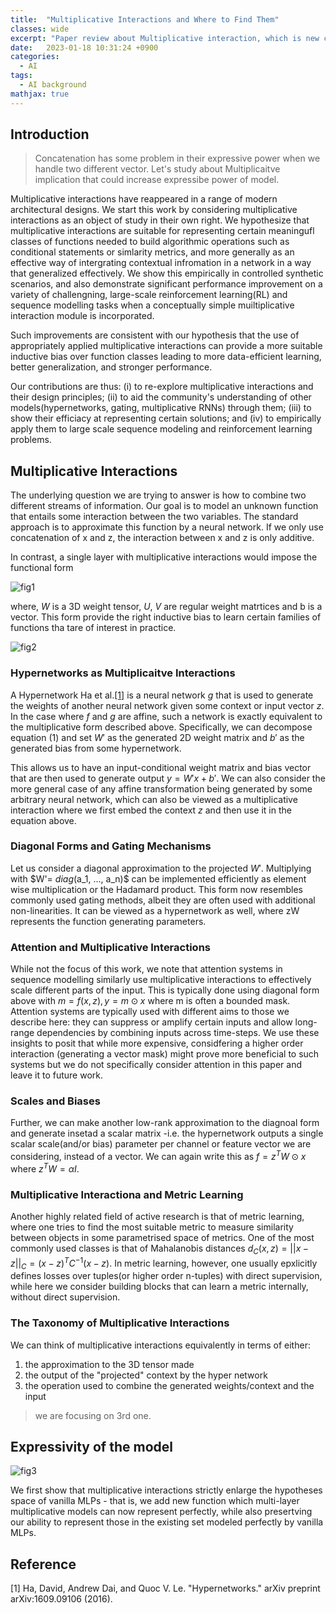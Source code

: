 ```yaml
---
title:  "Multiplicative Interactions and Where to Find Them"
classes: wide
excerpt: "Paper review about Multiplicative interaction, which is new concept for fusing representation"
date:   2023-01-18 10:31:24 +0900
categories: 
  - AI
tags:
  - AI background
mathjax: true
---
```


## Introduction

> Concatenation has some problem in their expressive power when we handle two different vector. Let's study about Multiplicaitve implication that could increase expressibe power of model. 

Multiplicative interactions have reappeared in a range of modern architectural designs. We start this work by considering multiplicative interactions as an object of study in their own right. We hypothesize that multiplicative interactions are suitable for representing certain meaningufl classes of functions needed to build algorithmic operations such as conditional statements or simlarity metrics, and more generally as an effective way of intergrating contextual infromation in a network in a way that generalized effectively. We show this empirically in controlled synthetic scenarios, and also demonstrate significant performance improvement on a variety of challengning, large-scale reinforcement learning(RL) and sequence modelling tasks when a conceptually simple muiltiplicative interaction module is incorporated. 

Such improvements are consistent with our hypothesis that  the use of appropriately applied multiplicative interactions can provide a more suitable inductive bias over function classes leading to more data-efficient learning, better generalization, and stronger performance. 

Our contributions are thus: (i) to re-explore multiplicative interactions and their design principles; (ii) to aid the community's understanding of other models(hypernetworks, gating, multiplicative RNNs) through them; (iii) to show their efficiacy at representing certain solutions; and (iv) to empirically apply them to large scale sequence modeling and reinforcement learning problems. 

## Multiplicative Interactions
The underlying question we are trying to answer is how to combine two different streams of information. Our goal is to model an unknown function that entails some interaction between the two variables. The standard approach is to approximate this function by a neural network. If we only use concatenation of x and z, the interaction between x and z is only additive. 

In contrast, a single layer with multiplicative interactions would impose the functional form 

![fig1](https://jasonkim8652.github.io/assets/images/MI_1.png)

where, $W$ is a 3D weight tensor, $U$, $V$ are regular weight matrtices and b is a vector. This form provide the right inductive bias to learn certain families of functions tha tare of interest in practice. 

![fig2](https://jasonkim8652.github.io/assets/images/MI_2.png)

### Hypernetworks as Multiplicaitve Interactions
A Hypernetwork Ha et al.[[1]](https://arxiv.org/abs/1609.09106) is a neural network $g$ that is used to generate the weights of another neural network given some context or input vector $z$. In the case where $f$ and $g$ are affine, such a network is exactly equivalent to the multiplicative form described above. Specifically, we can decompose equation (1) and set $W'$ as the generated 2D weight matrix and $b'$ as the generated bias from some hypernetwork. 

This allows us to have an input-conditional weight matrix and bias vector that are then used to generate output $y = W'x + b'$. We can also consider the more general case of any affine transformation being generated by some arbitrary neural network, which can also be viewed as a multiplicative interaction where we first embed the context $z$ and then use it in the equation above. 

### Diagonal Forms and Gating Mechanisms
Let us consider a diagonal approximation to the projected $W'$. Multiplying with $W'= $diag$(a_1, ..., a_n)$ can be implemented efficiently as element wise multiplication or the Hadamard product. This form now resembles commonly used gating methods, albeit they are often used with additional non-linearities. It can be viewed as a hypernetwork as well, where zW represents the function generating parameters. 

### Attention and Multiplicative Interactions
While not the focus of this work, we note that attention systems in sequence modelling similarly use multiplicative interactions to effectively scale different parts of the input. This is typically done using diagonal form above with $m = f(x,z), y = m \odot x$ where m is often a bounded mask. Attention systems are typically used with different aims to those we describe here: they can suppress or amplify certain inputs and allow long-range dependencies by combining inputs across time-steps. We use these insights to posit that while more expensive, considfering a higher order interaction (generating a vector mask) might prove more beneficial to such systems but we do not specifically consider attention in this paper and leave it to future work. 

### Scales and Biases
Further, we can make another low-rank approximation to the diagnoal form and generate insetad a scalar matrix -i.e. the hypernetwork outputs a single scalar scale(and/or bias) parameter per channel or feature vector we are considering, instead of a vector. We can again write this as $f = z^TW \odot x$ where $z^T W =  \alpha I$. 

### Multiplicative Interactiona and Metric Learning
Another highly related field of active research is that of metric learning, where one tries to find the most suitable metric to measure similarity between objects in some parametrised space of metrics. One of the most commonly used classes is that of Mahalanobis distances $d_C(x,z) = ||x-z||_C = (x-z)^TC^{-1}(x-z)$. In metric learning, however, one usually epxlicitly defines losses over tuples(or higher order n-tuples) with direct supervision, while here we consider building blocks that can learn a metric internally, without direct supervision. 

### The Taxonomy of Multiplicative Interactions
We can think of multiplicative interactions equivalently in terms of either: 
1. the approximation to the 3D tensor made
2. the output of the "projected" context by the hyper network
3. the operation used to combine the generated weights/context and the input

> we are focusing on 3rd one. 

## Expressivity of the model 

![fig3](https://jasonkim8652.github.io/assets/images/MI_3.png)

We first show that multiplicative interactions strictly enlarge the hypotheses space of vanilla MLPs - that is, we add new function which multi-layer multiplicative models can now represent perfectly, while also presertving our ability to represent those in the existing set modeled perfectly by vanilla MLPs. 

## Reference
[1] Ha, David, Andrew Dai, and Quoc V. Le. "Hypernetworks." arXiv preprint arXiv:1609.09106 (2016).